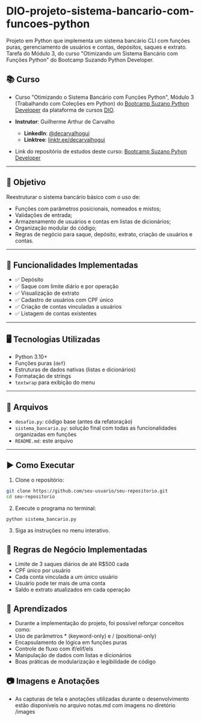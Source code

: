 # DIO-projeto-sistema-bancario-com-funcoes-python
Projeto em Python que implementa um sistema bancário CLI com funções puras, gerenciamento de usuários e contas, depósitos, saques e extrato. Tarefa do Módulo 3, do curso "Otimizando um Sistema Bancário com Funções Python" do Bootcamp Suzando Python Developer.

## 📚 Curso

- Curso "Otimizando o Sistema Bancário com Funções Python", Módulo 3 (Trabalhando com Coleções em Python) do [Bootcamp Suzano Python Developer](https://web.dio.me/track/suzano-python-developer) da plataforma de cursos [DIO](https://web.dio.me).

- **Instrutor**: Guilherme Arthur de Carvalho  
    - **LinkedIn**: [@decarvalhogui](https://www.linkedin.com/in/decarvalhogui/)  
    - **Linktree**: [linktr.ee/decarvalhogui](https://linktr.ee/decarvalhogui)

- Link do repositório de estudos deste curso: [Bootcamp Suzano Pyhon Developer](https://github.com/ahaerdy/DIO-learning/tree/main/Suzano%20-%20Python%20Developer)

---

## 🧠 Objetivo

Reestruturar o sistema bancário básico com o uso de:

- Funções com parâmetros posicionais, nomeados e mistos;
- Validações de entrada;
- Armazenamento de usuários e contas em listas de dicionários;
- Organização modular do código;
- Regras de negócio para saque, depósito, extrato, criação de usuários e contas.

---

## 🔧 Funcionalidades Implementadas

- ✅ Depósito
- ✅ Saque com limite diário e por operação
- ✅ Visualização de extrato
- ✅ Cadastro de usuários com CPF único
- ✅ Criação de contas vinculadas a usuários
- ✅ Listagem de contas existentes

---

## 🖥️ Tecnologias Utilizadas

- Python 3.10+
- Funções puras (`def`)
- Estruturas de dados nativas (listas e dicionários)
- Formatação de strings
- `textwrap` para exibição do menu

---

## 📁 Arquivos

- `desafio.py`: código base (antes da refatoração)
- `sistema_bancario.py`: solução final com todas as funcionalidades organizadas em funções
- `README.md`: este arquivo

---

## ▶️ Como Executar

1. Clone o repositório:

```bash
git clone https://github.com/seu-usuario/seu-repositorio.git
cd seu-repositorio
```

2. Execute o programa no terminal:

```bash
python sistema_bancario.py
```

3. Siga as instruções no menu interativo.

## 📌 Regras de Negócio Implementadas

- Limite de 3 saques diários de até R$500 cada
- CPF único por usuário
- Cada conta vinculada a um único usuário
- Usuário pode ter mais de uma conta
- Saldo e extrato atualizados em cada operação

## 🏁 Aprendizados

- Durante a implementação do projeto, foi possível reforçar conceitos como:
- Uso de parâmetros * (keyword-only) e / (positional-only)
- Encapsulamento de lógica em funções puras
- Controle de fluxo com if/elif/els
- Manipulação de dados com listas e dicionários
- Boas práticas de modularização e legibilidade de código

## 📷 Imagens e Anotações

- As capturas de tela e anotações utilizadas durante o desenvolvimento estão disponíveis no arquivo notas.md com imagens no diretório /images